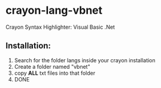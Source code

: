 crayon-lang-vbnet
=================

Crayon Syntax Highlighter: Visual Basic .Net

Installation:
-------------

1. Search for the folder langs inside your crayon installation
2. Create a folder named "vbnet"
3. copy **ALL** txt files into that folder
4. DONE
